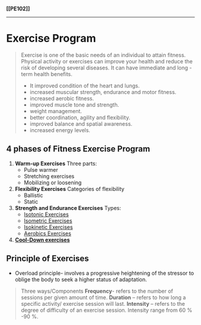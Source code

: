 **[[PE102]]**

---
# Exercise Program
> Exercise is one of the basic needs of an individual to attain fitness. Physical activity or exercises can improve your health and reduce the risk of developing several diseases. It can have immediate and long -term health benefits.
> - It improved condition of the heart and lungs.
> - increased muscular strength, endurance and motor fitness.
> - increased aerobic fitness.
> - improved muscle tone and strength.
> - weight management.
> - better coordination, agility and flexibility.
> - improved balance and spatial awareness.
> - increased energy levels.

## 4 phases of Fitness Exercise Program
1. **Warm-up Exercises**
	Three parts:
	- Pulse warmer
	- Stretching exercises
	- Mobilizing or loosening
2. **Flexibility Exercises**
	Categories of flexibility
	- Ballistic
	- Static
3. **Strength and Endurance Exercises**
	Types:
	- [Isotonic Exercises](IsotonicExercise.md)
	- [Isometric Exercises](IsometricExercise.md)
	- [Isokinetic Exercises](IsokineticExercise.md)
	- [Aerobics Exercises](AerobicExercise.md)
4. **[Cool-Down exercises](CoolDownexercises.md)**

## Principle of Exercises
- Overload principle- involves a progressive heightening of the stressor to oblige the body to seek a higher status of adaptation.
> Three ways/Components
> **Frequency**- refers to the number of sessions per given amount of time.
> **Duration** – refers to how long a specific activity/ exercise session will last.
> **Intensity** – refers to the degree of difficulty of an exercise session. Intensity range from 60 % -90 %.